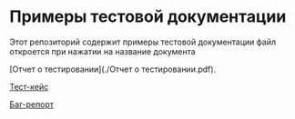 # Примеры тестовой документации

Этот репозиторий содержит примеры тестовой документации
файл откроется при нажатии на название документа



[Отчет о тестировании](./Отчет о тестировании.pdf).


[Тест-кейс](./Тест-кейс.pdf)


[Баг-репорт](./баг-репорт.pdf)

